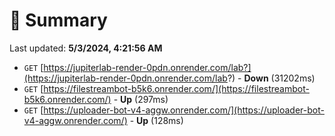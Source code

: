 # 📖 Summary
Last updated: **5/3/2024, 4:21:56 AM**

- `GET` [https://jupiterlab-render-0pdn.onrender.com/lab?](https://jupiterlab-render-0pdn.onrender.com/lab?) - **Down** (31202ms)
- `GET` [https://filestreambot-b5k6.onrender.com/](https://filestreambot-b5k6.onrender.com/) - **Up** (297ms)
- `GET` [https://uploader-bot-v4-aggw.onrender.com/](https://uploader-bot-v4-aggw.onrender.com/) - **Up** (128ms)

